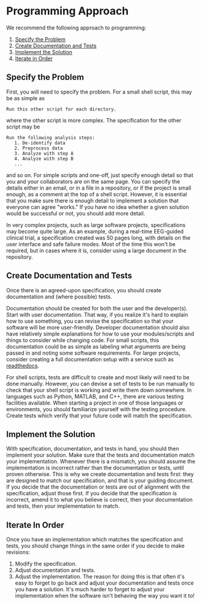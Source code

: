 # Programming Approach

We recommend the following approach to programming:

1. [Specify the Problem](#specify-the-problem)
1. [Create Documentation and Tests](#create-documentation-and-tests)
1. [Implement the Solution](#implement-the-solution)
1. [Iterate in Order](#iterate-in-order)

## Specify the Problem

First, you will need to specify the problem.
For a small shell script, this may be as simple as

```
Run this other script for each directory.
```

where the other script is more complex.
The specification for the other script may be

```
Run the following analysis steps:
   1. De-identify data
   2. Preprocess data
   3. Analyze with step A
   4. Analyze with step B
   ...
```

and so on.
For simple scripts and one-off, just specify enough detail so that you and
your collaborators are on the same page.
You can specify the details either in an email, or in a file in a
repository, or if the project is small enough, as a comment at the top of a
shell script.
However, it is essential that you make sure there is enough detail to
implement a solution that everyone can agree "works."
If you have no idea whether a given solution would be successful or not,
you should add more detail.

In very complex projects, such as large software projects, specifications
may become quite large.
As an example, during a real-time EEG-guided clinical trial, a
specification created was 50 pages long, with details on the user interface
and safe failure modes.
Most of the time this won't be required, but in cases where it is, consider
using a large document in the repository.

## Create Documentation and Tests

Once there is an agreed-upon specification, you should create documentation
and (where possible) tests.

Documentation should be created for both the user and the developer(s).
Start with user documentation.
That way, if you realize it's hard to explain how to use something, you can
revise the specification so that your software will be more user-friendly.
Developer documentation should also have relatively simple explanations for
how to use your modules/scripts and things to consider while changing code.
For small scripts, this documentation could be as simple as labeling what
arguments are being passed in and noting some software requirements.
For larger projects, consider creating a full documentation setup with a
service such as [readthedocs][rtd].

For shell scripts, tests are difficult to create and most likely will need
to be done manually.
However, you can devise a set of tests to be run manually to check that
your shell script is working and write them down somewhere.
In languages such as Python, MATLAB, and C++, there are various testing
facilities available.
When starting a project in one of those languages or environments, you
should familiarize yourself with the testing procedure.
Create tests which verify that your future code will match the
specification.

## Implement the Solution

With specification, documentation, and tests in hand, you should then
implement your solution.
Make sure that the tests and documentation match your implementation.
Whenever there is a mismatch, you should assume the implementation is
incorrect rather than the documentation or tests, until proven otherwise.
This is why we create documentation and tests first: they are designed to
match our specification, and that is your guiding document.
If you decide that the documentation or tests are out of alignment with the
specification, adjust those first.
If you decide that the specification is incorrect, amend it to what you
believe is correct, then your documentation and tests, then your
implementation to match.

## Iterate In Order

Once you have an implementation which matches the specification and tests,
you should change things in the same order if you decide to make revisions:

1. Modify the specification.
1. Adjust documentation and tests.
1. Adjust the implementation.
The reason for doing this is that often it's easy to forget to go back and
adjust your documentation and tests once you have a solution.
It's much harder to forget to adjust your implementation when the software
isn't behaving the way you want it to!

[rtd]: https://readthedocs.org
